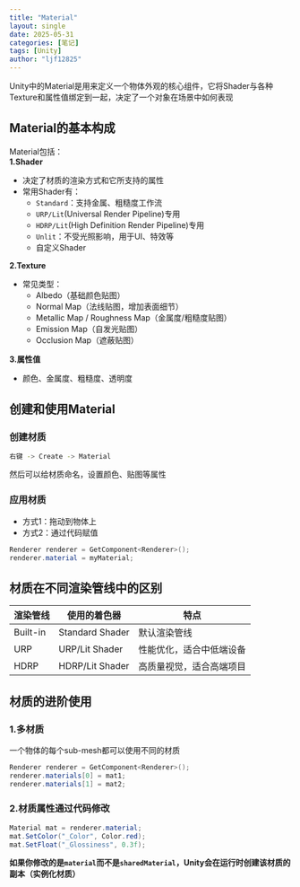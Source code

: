 ```yaml
---
title: "Material"
layout: single
date: 2025-05-31
categories: [笔记]
tags: [Unity]
author: "ljf12825"
---
```

Unity中的Material是用来定义一个物体外观的核心组件，它将Shader与各种Texture和属性值绑定到一起，决定了一个对象在场景中如何表现

## Material的基本构成
Material包括：  
**1.Shader**  
- 决定了材质的渲染方式和它所支持的属性
- 常用Shader有：
  - `Standard`：支持金属、粗糙度工作流
  - `URP/Lit`(Universal Render Pipeline)专用
  - `HDRP/Lit`(High Definition Render Pipeline)专用
  - `Unlit`：不受光照影响，用于UI、特效等
  - 自定义Shader

**2.Texture**  
- 常见类型：
  - Albedo（基础颜色贴图）
  - Normal Map（法线贴图，增加表面细节）
  - Metallic Map / Roughness Map（金属度/粗糙度贴图）
  - Emission Map（自发光贴图）
  - Occlusion Map（遮蔽贴图）

**3.属性值**  
- 颜色、金属度、粗糙度、透明度

## 创建和使用Material

### 创建材质

```bash
右键 -> Create -> Material
```

然后可以给材质命名，设置颜色、贴图等属性

### 应用材质
- 方式1：拖动到物体上
- 方式2：通过代码赋值
```csharp
Renderer renderer = GetComponent<Renderer>();
renderer.material = myMaterial;
```

## 材质在不同渲染管线中的区别

| 渲染管线     | 使用的着色器          | 特点           |
| -------- | --------------- | ------------ |
| Built-in | Standard Shader | 默认渲染管线       |
| URP      | URP/Lit Shader  | 性能优化，适合中低端设备 |
| HDRP     | HDRP/Lit Shader | 高质量视觉，适合高端项目 |


## 材质的进阶使用

### 1.多材质
一个物体的每个sub-mesh都可以使用不同的材质

```csharp
Renderer renderer = GetComponent<Renderer>();
renderer.materials[0] = mat1;
renderer.materials[1] = mat2;
```

### 2.材质属性通过代码修改

```csharp
Material mat = renderer.material;
mat.SetColor("_Color", Color.red);
mat.SetFloat("_Glossiness", 0.3f);
```

**如果你修改的是`material`而不是`sharedMaterial`，Unity会在运行时创建该材质的副本（实例化材质）**
